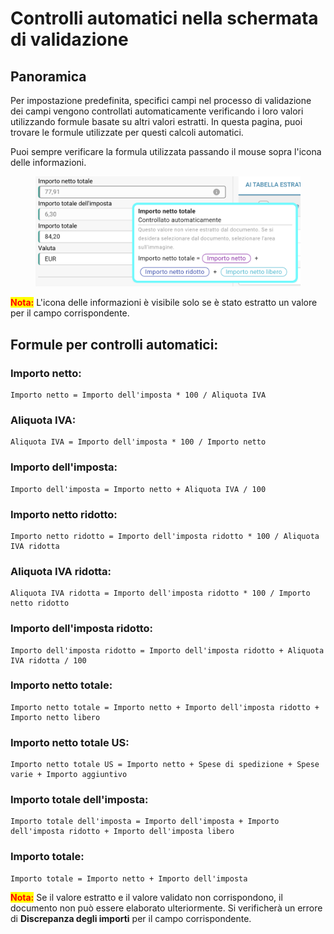 # Controlli automatici nella schermata di validazione

## Panoramica

Per impostazione predefinita, specifici campi nel processo di validazione dei campi vengono controllati automaticamente verificando i loro valori utilizzando formule basate su altri valori estratti. In questa pagina, puoi trovare le formule utilizzate per questi calcoli automatici.

Puoi sempre verificare la formula utilizzata passando il mouse sopra l'icona delle informazioni.

<figure><img src="../../../.gitbook/assets/automatic_checks_1_it.png" alt=""><figcaption></figcaption></figure>

<mark style="color:red;">**Nota:**</mark> L'icona delle informazioni è visibile solo se è stato estratto un valore per il campo corrispondente.

## Formule per controlli automatici:

### Importo netto:

```
Importo netto = Importo dell'imposta * 100 / Aliquota IVA 
```

### Aliquota IVA:

```
Aliquota IVA = Importo dell'imposta * 100 / Importo netto 
```

### Importo dell'imposta:

```
Importo dell'imposta = Importo netto + Aliquota IVA / 100
```

### Importo netto ridotto:

```
Importo netto ridotto = Importo dell'imposta ridotto * 100 / Aliquota IVA ridotta
```

### Aliquota IVA ridotta:

```
Aliquota IVA ridotta = Importo dell'imposta ridotto * 100 / Importo netto ridotto
```

### Importo dell'imposta ridotto:

```
Importo dell'imposta ridotto = Importo dell'imposta ridotto + Aliquota IVA ridotta / 100
```

### Importo netto totale:

```
Importo netto totale = Importo netto + Importo dell'imposta ridotto + Importo netto libero
```

### Importo netto totale US:

```
Importo netto totale US = Importo netto + Spese di spedizione + Spese varie + Importo aggiuntivo
```

### Importo totale dell'imposta:

```
Importo totale dell'imposta = Importo dell'imposta + Importo dell'imposta ridotto + Importo dell'imposta libero 
```

### Importo totale:

```
Importo totale = Importo netto + Importo dell'imposta
```

<mark style="color:red;">**Nota:**</mark> Se il valore estratto e il valore validato non corrispondono, il documento non può essere elaborato ulteriormente. Si verificherà un errore di **Discrepanza degli importi** per il campo corrispondente.
